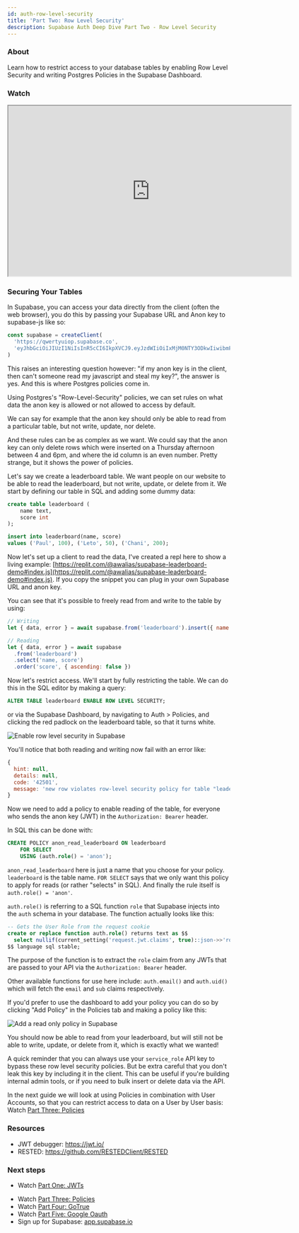 ```yaml
---
id: auth-row-level-security
title: 'Part Two: Row Level Security'
description: Supabase Auth Deep Dive Part Two - Row Level Security
---
```


### About

Learn how to restrict access to your database tables by enabling Row Level Security and writing Postgres Policies in the Supabase Dashboard.

### Watch

<iframe className="w-full video-with-border" width="640" height="385" src="https://www.youtube-nocookie.com/embed/qY_iQ10IUhs" frameBorder="1" allow="accelerometer; autoplay; clipboard-write; encrypted-media; gyroscope; picture-in-picture" allowFullScreen></iframe>

### Securing Your Tables

In Supabase, you can access your data directly from the client (often the web browser), you do this by passing your Supabase URL and Anon key to supabase-js like so:

```js
const supabase = createClient(
  'https://qwertyuiop.supabase.co',
  'eyJhbGciOiJIUzI1NiIsInR5cCI6IkpXVCJ9.eyJzdWIiOiIxMjM0NTY3ODkwIiwibmFtZSI6IkpvaG4gRG9lIiwiaWF0IjoxNTE2MjM5MDIyfQ.SflKxwRJSMeKKF2QT4fwpMeJf36POk6yJV_adQssw5c'
)
```

This raises an interesting question however: "if my anon key is in the client, then can't someone read my javascript and steal my key?", the answer is yes. And this is where Postgres policies come in.

Using Postgres's "Row-Level-Security" policies, we can set rules on what data the anon key is allowed or not allowed to access by default.

We can say for example that the anon key should only be able to read from a particular table, but not write, update, nor delete.

And these rules can be as complex as we want. We could say that the anon key can only delete rows which were inserted on a Thursday afternoon between 4 and 6pm, and where the id column is an even number. Pretty strange, but it shows the power of policies.

Let's say we create a leaderboard table. We want people on our website to be able to read the leaderboard, but not write, update, or delete from it. We start by defining our table in SQL and adding some dummy data:

```sql
create table leaderboard (
    name text,
    score int
);

insert into leaderboard(name, score)
values ('Paul', 100), ('Leto', 50), ('Chani', 200);
```

Now let's set up a client to read the data, I've created a repl here to show a living example: [https://replit.com/@awalias/supabase-leaderboard-demo#index.js](https://replit.com/@awalias/supabase-leaderboard-demo#index.js). If you copy the snippet you can plug in your own Supabase URL and anon key.

You can see that it's possible to freely read from and write to the table by using:

```js
// Writing
let { data, error } = await supabase.from('leaderboard').insert({ name: 'Bob', score: 99999 })

// Reading
let { data, error } = await supabase
  .from('leaderboard')
  .select('name, score')
  .order('score', { ascending: false })
```

Now let's restrict access. We'll start by fully restricting the table. We can do this in the SQL editor by making a query:

```sql
ALTER TABLE leaderboard ENABLE ROW LEVEL SECURITY;
```

or via the Supabase Dashboard, by navigating to Auth > Policies, and clicking the red padlock on the leaderboard table, so that it turns white.

![Enable row level security in Supabase](/img/learn/row-level-security/auth-deep-dive-2.png)

You'll notice that both reading and writing now fail with an error like:

```jsx
{
  hint: null,
  details: null,
  code: '42501',
  message: 'new row violates row-level security policy for table "leaderboard"'
}
```

Now we need to add a policy to enable reading of the table, for everyone who sends the anon key (JWT) in the `Authorization: Bearer` header.

In SQL this can be done with:

```sql
CREATE POLICY anon_read_leaderboard ON leaderboard
    FOR SELECT
    USING (auth.role() = 'anon');
```

`anon_read_leaderboard` here is just a name that you choose for your policy. `leaderboard` is the table name. `FOR SELECT` says that we only want this policy to apply for reads (or rather "selects" in SQL). And finally the rule itself is `auth.role() = 'anon'`.

`auth.role()` is referring to a SQL function `role` that Supabase injects into the `auth` schema in your database. The function actually looks like this:

```sql
-- Gets the User Role from the request cookie
create or replace function auth.role() returns text as $$
  select nullif(current_setting('request.jwt.claims', true)::json->>'role', '')::text;
$$ language sql stable;
```

The purpose of the function is to extract the `role` claim from any JWTs that are passed to your API via the `Authorization: Bearer` header.

Other available functions for use here include: `auth.email()` and `auth.uid()` which will fetch the `email` and `sub` claims respectively.

If you'd prefer to use the dashboard to add your policy you can do so by clicking "Add Policy" in the Policies tab and making a policy like this:

![Add a read only policy in Supabase](/img/learn/row-level-security/auth-deep-dive-2-2.png)

You should now be able to read from your leaderboard, but will still not be able to write, update, or delete from it, which is exactly what we wanted!

A quick reminder that you can always use your `service_role` API key to bypass these row level security policies. But be extra careful that you don't leak this key by including it in the client. This can be useful if you're building internal admin tools, or if you need to bulk insert or delete data via the API.

In the next guide we will look at using Policies in combination with User Accounts, so that you can restrict access to data on a User by User basis: Watch [Part Three: Policies](/docs/learn/auth-deep-dive/auth-policies)

### Resources

- JWT debugger: https://jwt.io/
- RESTED: https://github.com/RESTEDClient/RESTED

### Next steps

- Watch [Part One: JWTs](/docs/learn/auth-deep-dive/auth-deep-dive-jwts)
<!-- - Watch [Part Two: Row Level Security](/docs/learn/auth-deep-dive/auth-row-level-security) -->
- Watch [Part Three: Policies](/docs/learn/auth-deep-dive/auth-policies)
- Watch [Part Four: GoTrue](/docs/learn/auth-deep-dive/auth-gotrue)
- Watch [Part Five: Google Oauth](/docs/learn/auth-deep-dive/auth-google-oauth)
- Sign up for Supabase: [app.supabase.io](https://app.supabase.io)

